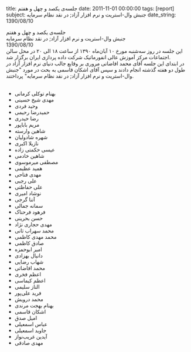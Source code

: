title: جلسه‌ی یکصد و چهل و هفتم
date: 2011-11-01 00:00:00
tags: [report]
subject: جنبش وال-استریت و نرم افزار آزاد; در نقد نظام سرمایه
date_string: 1390/08/10


<div class="title">
	جلسه‌ی یکصد و چهل و هفتم
</div>

<div class="subject">
جنبش وال-استریت و نرم افزار آزاد; در نقد نظام سرمایه
</div>

<div class="date">
1390/08/10
</div>

<div class="body">
این جلسه در روز سه‌شنبه مورخ ۱۰ آبان‌ماه ۱۳۹۰ از ساعت ۱۸ الی ۲۰ در محل سالن اجتماعات مرکز آموزش عالی انفورماتیک شرکت داده پردازی ایران برگزار شد.<br />در ابتدای این جلسه آقای محمد افاضاتی مروری بر وقایع جالب دنیای نرم افزار آزاد در طول دو هفته گذشته انجام دادند و سپس آقای اشکان قاسمی به بحث در مورد "جنبش وال-استریت و نرم افزار آزاد; در نقد نظام سرمایه" پرداختند.
</div>
<br />
<ul class="members bullet">
<li>بهنام توکلی کرمانی</li>
<li>مهدی شیخ حسینی</li>
<li>وحید فردی</li>
<li>حمیدرضا رحیمی</li>
<li>رضا حیدری</li>
<li>مریم باباپور</li>
<li>شاهین وارسته</li>
<li>شهره شادولیان</li>
<li>نازیلا اکبری</li>
<li>عیسی حکمتی زاده</li>
<li>شاهین خادمی</li>
<li>مصطفی میرموسوی</li>
<li>همید عظیمی</li>
<li>مهدی فتاحی</li>
<li>علی رجبی</li>
<li>علی حفاظتی</li>
<li>نوشاد امیری</li>
<li>آتنا گرجی</li>
<li>سمانه جمالی</li>
<li>فرهود فرحناک</li>
<li>حسن بحرینی</li>
<li>مهدی حجاری نژاد</li>
<li>محمد سهراب ثانی</li>
<li>محمد مهدی کاظمی</li>
<li>صادق کاظمی</li>
<li>امیر ابوحمزه</li>
<li>دانیال بهزادی</li>
<li>شهاب رضایی</li>
<li>محمد افاضاتی</li>
<li>اعظم فخری</li>
<li>اعظم کیماسی</li>
<li>الناز سلیمی</li>
<li>فرید علی‌پور</li>
<li>محمد درویش</li>
<li>بهنام بهجت مرندی</li>
<li>اشکان قاسمی</li>
<li>امیل صدق</li>
<li>عباس اسمعیلی</li>
<li>جاوید اسمعیلی</li>
<li>آیدین غریب‌نواز</li>
<li>مهدی صادقی</li>
</ul>

<br />
<br />


<br />
<br />
